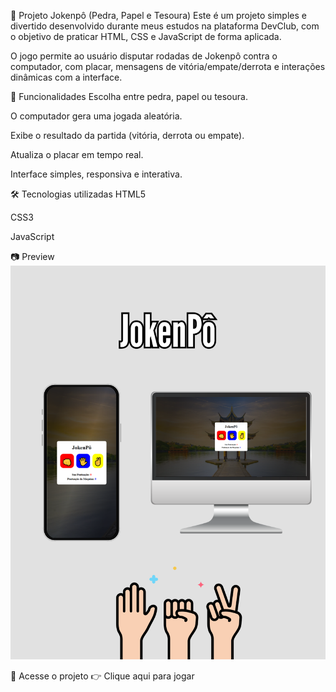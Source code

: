 🥊 Projeto Jokenpô (Pedra, Papel e Tesoura)
Este é um projeto simples e divertido desenvolvido durante meus estudos na plataforma DevClub, com o objetivo de praticar HTML, CSS e JavaScript de forma aplicada.

O jogo permite ao usuário disputar rodadas de Jokenpô contra o computador, com placar, mensagens de vitória/empate/derrota e interações dinâmicas com a interface.

🚀 Funcionalidades
Escolha entre pedra, papel ou tesoura.

O computador gera uma jogada aleatória.

Exibe o resultado da partida (vitória, derrota ou empate).

Atualiza o placar em tempo real.

Interface simples, responsiva e interativa.

🛠️ Tecnologias utilizadas
HTML5

CSS3

JavaScript

📷 Preview
<img src='https://github.com/renansiebert7/JOKENPO/blob/master/DESIGN%20READ.ME%20GIT%20HUB.png?raw=true'>

🔗 Acesse o projeto
👉 Clique aqui para jogar
<a src='https://renansiebert7.github.io/JOKENPO/'>

